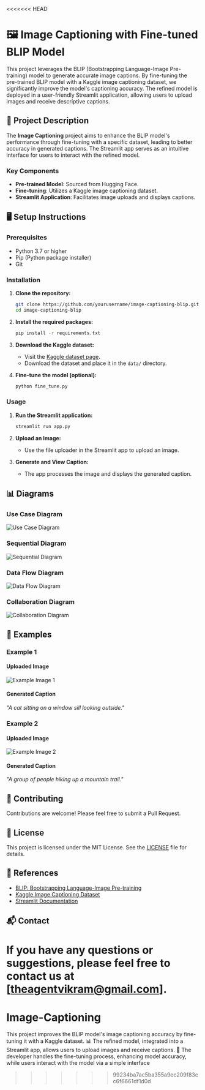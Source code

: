 <<<<<<< HEAD
# 🖼️ Image Captioning with Fine-tuned BLIP Model

This project leverages the BLIP (Bootstrapping Language-Image Pre-training) model to generate accurate image captions. By fine-tuning the pre-trained BLIP model with a Kaggle image captioning dataset, we significantly improve the model's captioning accuracy. The refined model is deployed in a user-friendly Streamlit application, allowing users to upload images and receive descriptive captions.

## 📄 Project Description

The **Image Captioning** project aims to enhance the BLIP model's performance through fine-tuning with a specific dataset, leading to better accuracy in generated captions. The Streamlit app serves as an intuitive interface for users to interact with the refined model.

### Key Components

- **Pre-trained Model**: Sourced from Hugging Face.
- **Fine-tuning**: Utilizes a Kaggle image captioning dataset.
- **Streamlit Application**: Facilitates image uploads and displays captions.

## 🖥️ Setup Instructions

### Prerequisites

- Python 3.7 or higher
- Pip (Python package installer)
- Git

### Installation

1. **Clone the repository:**
    ```sh
    git clone https://github.com/yourusername/image-captioning-blip.git
    cd image-captioning-blip
    ```

2. **Install the required packages:**
    ```sh
    pip install -r requirements.txt
    ```

3. **Download the Kaggle dataset:**
    - Visit the [Kaggle dataset page](https://www.kaggle.com/datasets/jpawan33/kag100-image-captioning-dataset).
    - Download the dataset and place it in the `data/` directory.

4. **Fine-tune the model (optional):**
    ```sh
    python fine_tune.py
    ```

### Usage

1. **Run the Streamlit application:**
    ```sh
    streamlit run app.py
    ```

2. **Upload an Image:**
    - Use the file uploader in the Streamlit app to upload an image.

3. **Generate and View Caption:**
    - The app processes the image and displays the generated caption.

## 📊 Diagrams

### Use Case Diagram
![Use Case Diagram](images/use_case_diagram.png)

### Sequential Diagram
![Sequential Diagram](images/sequential_diagram.png)

### Data Flow Diagram
![Data Flow Diagram](images/dataflow_diagram.png)

### Collaboration Diagram
![Collaboration Diagram](images/collabaration_diagram.png)

## 📝 Examples

### Example 1

#### Uploaded Image
![Example Image 1](images/image1.png)

#### Generated Caption
*"A cat sitting on a window sill looking outside."*

### Example 2

#### Uploaded Image
![Example Image 2](images/image2.png)

#### Generated Caption
*"A group of people hiking up a mountain trail."*

## 🤝 Contributing

Contributions are welcome! Please feel free to submit a Pull Request.

## 📜 License

This project is licensed under the MIT License. See the [LICENSE](LICENSE) file for details.

## 🔗 References

- [BLIP: Bootstrapping Language-Image Pre-training](https://paperswithcode.com/paper/bootstrapping-language-image-pre-training)
- [Kaggle Image Captioning Dataset](https://www.kaggle.com/datasets/jpawan33/kag100-image-captioning-dataset)
- [Streamlit Documentation](https://docs.streamlit.io/)

## 📬 Contact

If you have any questions or suggestions, please feel free to contact us at [theagentvikram@gmail.com].
=======
# Image-Captioning
This project improves the BLIP model's image captioning accuracy by fine-tuning it with a Kaggle dataset. 📊 The refined model, integrated into a Streamlit app, allows users to upload images and receive captions. 🌟 The developer handles the fine-tuning process, enhancing model accuracy, while users interact with the model via a simple interface
>>>>>>> 99234ba7ac5ba355a9ec209f83cc6f6661df1d0d
